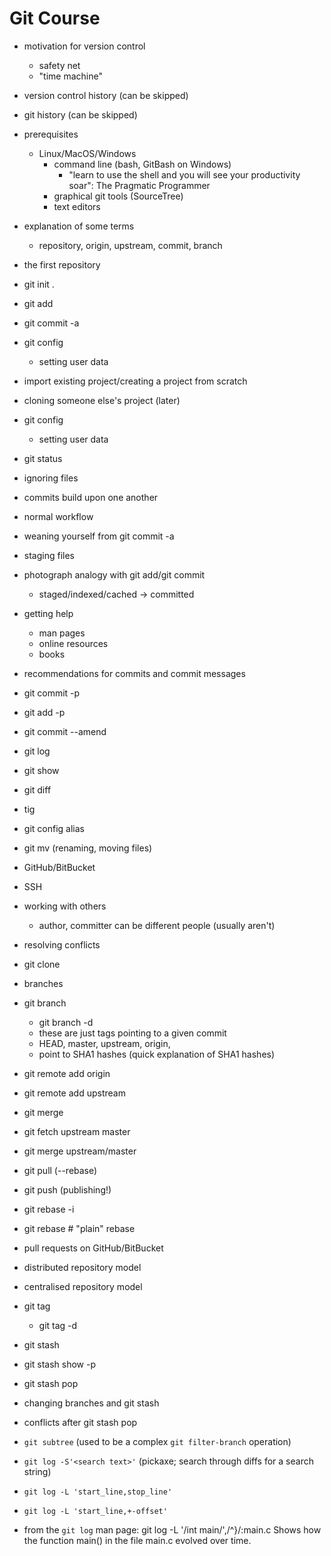 # Git Course

 - motivation for version control
   - safety net
   - "time machine"
 - version control history (can be skipped)
 - git history (can be skipped)

 - prerequisites
   - Linux/MacOS/Windows
     - command line (bash, GitBash on Windows)
       - "learn to use the shell and you will see your productivity soar":
         The Pragmatic Programmer
     - graphical git tools (SourceTree)
     - text editors

 - explanation of some terms
   - repository, origin, upstream, commit, branch

 - the first repository
 - git init .
 - git add
 - git commit -a
 - git config
   - setting user data

 - import existing project/creating a project from scratch
 - cloning someone else's project (later)

 - git config
   - setting user data

 - git status
 - ignoring files

 - commits build upon one another

 - normal workflow

 - weaning yourself from git commit -a
 - staging files
 - photograph analogy with git add/git commit
   - staged/indexed/cached -> committed
 - getting help
   - man pages
   - online resources
   - books

 - recommendations for commits and commit messages

 - git commit -p
 - git add -p
 - git commit --amend

 - git log
 - git show
 - git diff
 - tig

 - git config alias

 - git mv  (renaming, moving files)

 - GitHub/BitBucket
 - SSH

 - working with others
   - author, committer can be different people (usually aren't)
 - resolving conflicts

 - git clone
 - branches
 - git branch
   - git branch -d
   - these are just tags pointing to a given commit
   - HEAD, master, upstream, origin, <branchname>
   - point to SHA1 hashes (quick explanation of SHA1 hashes)
 - git remote add origin <reponame>
 - git remote add upstream <reponame>
 - git merge <branchname>
 - git fetch upstream master
 - git merge upstream/master
 - git pull (--rebase)
 - git push   (publishing!)
 - git rebase -i
 - git rebase <branchname>   # "plain" rebase

 - pull requests on GitHub/BitBucket

 - distributed repository model
 - centralised repository model

 - git tag
   - git tag -d

 - git stash
 - git stash show -p
 - git stash pop
 - changing branches and git stash
 - conflicts after git stash pop

 - `git subtree` (used to be a complex `git filter-branch` operation)

 - `git log -S'<search text>'`  (pickaxe; search through diffs for a search string)
 - `git log -L 'start_line,stop_line'`
 - `git log -L 'start_line,+-offset'`
 - from the `git log` man page:
git log -L '/int main/',/^}/:main.c
Shows how the function main() in the file main.c evolved over time.
